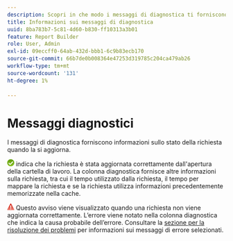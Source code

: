 ```yaml
---
description: Scopri in che modo i messaggi di diagnostica ti forniscono informazioni sullo stato della richiesta.
title: Informazioni sui messaggi di diagnostica
uuid: 8ba783b7-5c81-4d60-b830-ff10313a3b01
feature: Report Builder
role: User, Admin
exl-id: 09eccff0-64ab-432d-bbb1-6c9b83ecb170
source-git-commit: 66b7de0b008364e47253d319785c204ca479ab26
workflow-type: tm+mt
source-wordcount: '131'
ht-degree: 1%

---
```


# Messaggi diagnostici

I messaggi di diagnostica forniscono informazioni sullo stato della richiesta quando la si aggiorna.

![Icona del segno di spunta verde che indica che la richiesta è stata aggiornata correttamente.](assets/icon_notice_success.gif) indica che la richiesta è stata aggiornata correttamente dall&#39;apertura della cartella di lavoro. La colonna diagnostica fornisce altre informazioni sulla richiesta, tra cui il tempo utilizzato dalla richiesta, il tempo per mappare la richiesta e se la richiesta utilizza informazioni precedentemente memorizzate nella cache.

![Icona del triangolo rosso con punto esclamativo che indica che la richiesta di aggiornamento non è riuscita.](assets/icon_notice_warn.gif) Questo avviso viene visualizzato quando una richiesta non viene aggiornata correttamente. L’errore viene notato nella colonna diagnostica che indica la causa probabile dell’errore. Consultare la [sezione per la risoluzione dei problemi](/help/analyze/report-builder/troubleshoot.md) per informazioni sui messaggi di errore selezionati.
